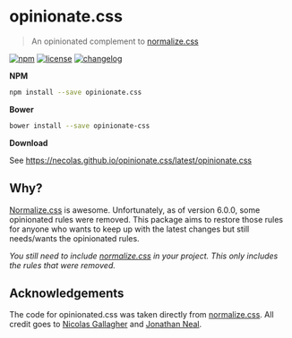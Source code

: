 # opinionate.css

> An opinionated complement to [normalize.css][normalize]

[![npm][npm-image]][npm-url] [![license][license-image]][license-url]
[![changelog][changelog-image]][changelog-url]


**NPM**

```sh
npm install --save opinionate.css
```

**Bower**

```sh
bower install --save opinionate-css
```

**Download**

See https://necolas.github.io/opinionate.css/latest/opinionate.css


## Why?

[Normalize.css][normalize] is awesome. Unfortunately, as of version 6.0.0, some opinionated rules were removed. This package aims to restore those rules for anyone who wants to keep up with the latest changes but still needs/wants the opinionated rules.

*You still need to include [normalize.css][normalize] in your project. This only includes the rules that were removed.*

## Acknowledgements

The code for opinionated.css was taken directly from [normalize.css][normalize].
All credit goes to [Nicolas Gallagher](https://github.com/necolas) and [Jonathan Neal](https://github.com/jonathantneal).


[normalize]: https://github.com/necolas/normalize.css
[changelog-image]: https://img.shields.io/badge/changelog-md-blue.svg?style=flat-square
[changelog-url]: CHANGELOG.md
[license-image]: https://img.shields.io/npm/l/opinionate.css.svg?style=flat-square
[license-url]: LICENSE.md
[npm-image]: https://img.shields.io/npm/v/opinionate.css.svg?style=flat-square
[npm-url]: https://www.npmjs.com/package/opinionate.css
